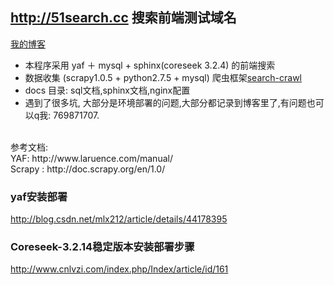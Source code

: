 ## http://51search.cc 搜索前端测试域名

[我的博客](http://xiuran.me "风与叶子")

* 本程序采用 yaf ＋ mysql + sphinx(coreseek 3.2.4) 的前端搜索
* 数据收集 (scrapy1.0.5 + python2.7.5 + mysql) 爬虫框架[search-crawl](https://github.com/xiaobenxiong/search-crawl "爬虫代码") 
* docs 目录: sql文档,sphinx文档,nginx配置
* 遇到了很多坑, 大部分是环境部署的问题,大部分都记录到博客里了,有问题也可以q我: 769871707.

<br/>
参考文档:<br/>
YAF: http://www.laruence.com/manual/ <br/>
Scrapy : http://doc.scrapy.org/en/1.0/

### yaf安装部署
http://blog.csdn.net/mlx212/article/details/44178395

### Coreseek-3.2.14稳定版本安装部署步骤 
http://www.cnlvzi.com/index.php/Index/article/id/161
